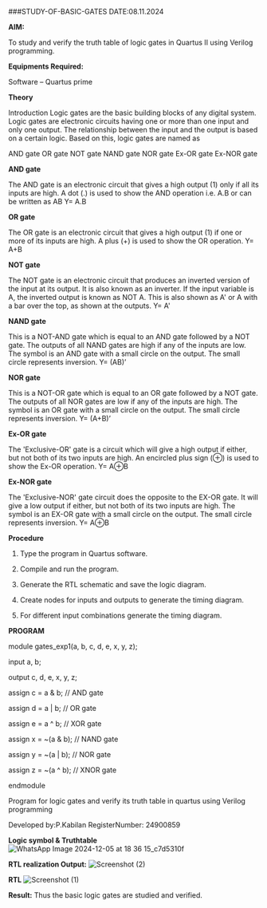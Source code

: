 ###STUDY-OF-BASIC-GATES
DATE:08.11.2024

**AIM:** 

To study and verify the truth table of logic gates in Quartus II using Verilog programming.

**Equipments Required:**

Software – Quartus prime 

**Theory**

Introduction Logic gates are the basic building blocks of any digital system. Logic gates are electronic circuits having one or more than one input and only one output. The relationship between the input and the output is based on a certain logic. Based on this, logic gates are named as

AND gate OR gate NOT gate NAND gate NOR gate Ex-OR gate Ex-NOR gate

**AND gate**

The AND gate is an electronic circuit that gives a high output (1) only if all its inputs are high. A dot (.) is used to show the AND operation i.e. A.B or can be written as AB
Y= A.B

**OR gate** 

The OR gate is an electronic circuit that gives a high output (1) if one or more of its inputs are high. A plus (+) is used to show the OR operation.
Y= A+B

**NOT gate**

The NOT gate is an electronic circuit that produces an inverted version of the input at its output. It is also known as an inverter. If the input variable is A, the inverted output is known as NOT A. This is also shown as A' or A with a bar over the top, as shown at the outputs.
Y= A'

**NAND gate**

This is a NOT-AND gate which is equal to an AND gate followed by a NOT gate. The outputs of all NAND gates are high if any of the inputs are low. The symbol is an AND gate with a small circle on the output. The small circle represents inversion.
Y= (AB)’

**NOR gate**

This is a NOT-OR gate which is equal to an OR gate followed by a NOT gate. The outputs of all NOR gates are low if any of the inputs are high. The symbol is an OR gate with a small circle on the output. The small circle represents inversion.
Y= (A+B)’

**Ex-OR gate**

The 'Exclusive-OR' gate is a circuit which will give a high output if either, but not both of its two inputs are high. An encircled plus sign (⊕) is used to show the Ex-OR operation.
Y= A⊕B

**Ex-NOR gate**

The 'Exclusive-NOR' gate circuit does the opposite to the EX-OR gate. It will give a low output if either, but not both of its two inputs are high. The symbol is an EX-OR gate with a small circle on the output. The small circle represents inversion.
Y= A⊕B

**Procedure** 

1.	Type the program in Quartus software.

2.	Compile and run the program.

3.	Generate the RTL schematic and save the logic diagram.

4.	Create nodes for inputs and outputs to generate the timing diagram.

5.	For different input combinations generate the timing diagram.


**PROGRAM**

module gates_exp1(a, b, c, d, e, x, y, z);

  input a, b;
  
  output c, d, e, x, y, z;

  assign c = a & b;   // AND gate
  
  assign d = a | b;   // OR gate
  
  assign e = a ^ b;   // XOR gate
  
  assign x = ~(a & b); // NAND gate
  
  assign y = ~(a | b); // NOR gate
  
  assign z = ~(a ^ b); // XNOR gate

endmodule

Program for logic gates and verify its truth table in quartus using Verilog programming

 Developed by:P.Kabilan
 RegisterNumber: 24900859
 
**Logic symbol & Truthtable**
![WhatsApp Image 2024-12-05 at 18 36 15_c7d5310f](https://github.com/user-attachments/assets/039e1775-cd58-4528-b3fb-7e1d88297d83)


**RTL realization Output:** 
![Screenshot (2)](https://github.com/user-attachments/assets/eb58cb8f-5063-4cf5-9920-432207a066e0)


**RTL**
![Screenshot (1)](https://github.com/user-attachments/assets/7c228683-77e7-4c4c-8391-539302e96030)

**Result:**
Thus the basic logic gates are studied and verified.

